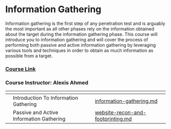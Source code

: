 # Information Gathering

Information gathering is the first step of any penetration test and is arguably the most important as all other phases rely on the information obtained about the target during the information gathering phase. This course will introduce you to information gathering and will cover the process of performing both passive and active information gathering by leveraging various tools and techniques in order to obtain as much information as possible from a target.

### [Course Link](https://my.ine.com/CyberSecurity/courses/454b33b7/assessment-methodologies-information-gathering)

### Course Instructor: Alexis Ahmed

<table data-card-size="large" data-view="cards"><thead><tr><th></th><th></th><th></th><th data-hidden data-card-target data-type="content-ref"></th></tr></thead><tbody><tr><td></td><td>Introduction To Information Gathering</td><td></td><td><a href="../../information-gathering.md">information-gathering.md</a></td></tr><tr><td></td><td>Passive and Active Information Gathering</td><td></td><td><a href="../../website-recon-and-footprinting.md">website-recon-and-footprinting.md</a></td></tr></tbody></table>

